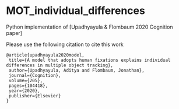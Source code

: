 # MOT_individual_differences
 Python implementation of [Upadhyayula & Flombaum 2020 Cognition paper]
 
 Please use the following citation to cite this work
 
 ```
 @article{upadhyayula2020model,
  title={A model that adopts human fixations explains individual differences in multiple object tracking},
  author={Upadhyayula, Aditya and Flombaum, Jonathan},
  journal={Cognition},
  volume={205},
  pages={104418},
  year={2020},
  publisher={Elsevier}
}
```
